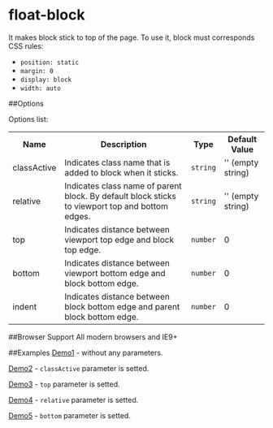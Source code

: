 # float-block

It makes block stick to top of the page. To use it, block must corresponds CSS rules:
 - `position: static` 
 - `margin: 0`
 - `display: block`
 - `width: auto`

##Options

Options list:
<table>
    <tr>
      <th>Name</th>
      <th>Description</th>
      <th>Type</th>
      <th>Default Value</th>
    </tr>
    <tr>
      <td>classActive</td>
      <td>Indicates class name that is added to block when it sticks.</td>
      <td><code>string</code></td>
      <td>'' (empty string)</td>
    </tr>
    <tr>
      <td>relative</td>
      <td>Indicates class name of parent block. By default block sticks to viewport top and bottom edges.</td>
      <td><code>string</code></td>
      <td>'' (empty string)</td>
    </tr>
    <tr>
      <td>top</td>
      <td>Indicates distance between viewport top edge and block top edge.</td>
      <td><code>number</code></td>
      <td>0</td>
    </tr>
    <tr>
      <td>bottom</td>
      <td>Indicates distance between viewport bottom edge and block bottom edge.</td>
      <td><code>number</code></td>
      <td>0</td>
    </tr>
    <tr>
      <td>indent</td>
      <td>Indicates distance between block bottom edge and parent block bottom edge.</td>
      <td><code>number</code></td>
      <td>0</td>
    </tr>
</table>

##Browser Support
All modern browsers and IE9+

##Examples
[Demo1](https://041616.github.io/float-block/example/demo01.html) - without any parameters.

[Demo2](https://041616.github.io/float-block/example/demo02.html) - `classActive` parameter is setted.

[Demo3](https://041616.github.io/float-block/example/demo03.html) - `top` parameter is setted.

[Demo4](https://041616.github.io/float-block/example/demo04.html) - `relative` parameter is setted.

[Demo5](https://041616.github.io/float-block/example/demo05.html) - `bottom` parameter is setted.
